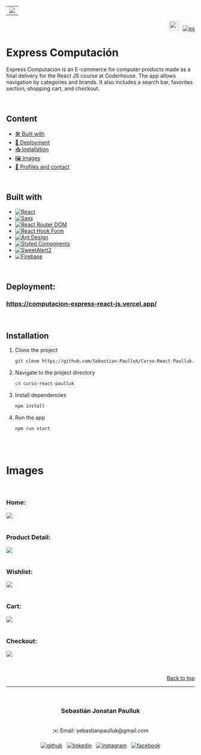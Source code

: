 <a id="top"></a>


<table align="center"> 
    <tr>
      <td>
        <img  src="https://i.ibb.co/7NchXsf/logo-wall.png">
    </td>
  </tr>
</table>



<div align="right">
  <a href="https://github.com/Sebastian-Paulluk/MediaLog/blob/main/README.md"><img src="https://img.shields.io/badge/lang-english-blue.svg" height="25" alt="eng"></a>
  &nbsp;
  <a href="https://github.com/Sebastian-Paulluk/MediaLog/blob/main/README.es.md"><img src="https://img.shields.io/badge/lang-español-red.svg" alt="es"></a>
</div>




# Express Computación

Express Computación is an E-commerce for computer products made as a final delivery for the React JS course at Coderhouse. The app allows navigation by categories and brands. It also includes a search bar, favorites section, shopping cart, and checkout.



<br>



## Content
- <a href="#creado-con"> 🛠️ Built with</a>
- <a href="#despliegue"> 🚀 Deployment</a>
- <a href="#instalacion"> 📥 Installation</a>
- <a href="#imagenes"> 🖼️ Images</a>
- <a href="#pefiles-y-contacto"> 👤 Profiles and contact</a>

  

<br>



<a id="creado-con"></a>
## Built with

* [![React][React.js]][React-url]
* [![Sass][Sass]][Sass-url]
* [![React Router DOM][ReactRouterDOM]][ReactRouterDOM-url]
* [![React Hook Form][ReactHookForm]][ReactHookForm-url]
* [![Ant Design][AntDesign]][AntDesign-url]
* [![Styled Components][StyledComponents]][StyledComponents-url]
* [![SweetAlert2][SweetAlert2]][SweetAlert2-url]
* [![Firebase][Firebase]][Firebase-url]



<br>



<a id="despliegue"></a>
## Deployment:
### <https://computacion-express-react-js.vercel.app/>



<br>



<a id="instalacion"></a> 
## Installation 

1. Clone the project
   ```sh
   git clone https://github.com/Sebastian-Paulluk/Curso-React-Paulluk.git
   ```
2. Navigate to the project directory
   ```sh
   cd curso-react-paulluk
   ```
3. Install dependencies
   ```sh
   npm install
   ```
4. Run the app
   ```sh
   npm run start
   ```


<br><br>



<a id="imagenes"></a>
# Images

<br>

###

### Home:
<kbd>
  <img src="https://i.ibb.co/5FfZRTH/home.png">
</kbd>

<br>
<br>

###

### Product Detail:
<kbd>
  <img src="https://i.ibb.co/k24S0Pc/item-Detail.png">
</kbd>

<br>
<br>

###

### Wishlist:
<kbd>
  <img src="https://i.ibb.co/zZCVDr8/wishList.png">
</kbd>

<br>
<br>

###

### Cart:
<kbd>
  <img src="https://i.ibb.co/xD5WP3y/Cart.png">
</kbd>

<br>
<br>

###

### Checkout:
<kbd>
  <img src="https://i.ibb.co/c1RxK6d/Checkout.png">
</kbd>

<br>
<br>
<br>



<p align="right"><a href="#top">Back to top</a></p>

___

<a id="pefiles-y-contacto"></a>

<br>
<h3 align="center"> Sebastián Jonatan Paulluk </h3>
<br>

<div align="center">✉️ Email: sebastianpaulluk@gmail.com</div>
<br>
<div align="center">
    <a href="https://github.com/Sebastian-Paulluk"><img src="https://img.shields.io/badge/GitHub-181717?style=for-the-badge&logo=github&logoColor=white" alt="github"></a>
    &nbsp;
    <a href="https://www.linkedin.com/in/sebastian-paulluk/"><img src="https://img.shields.io/badge/LinkedIn-0A66C2?style=for-the-badge&logo=linkedin&logoColor=white" alt="linkedin"></a>
    &nbsp;
    <a href="https://www.instagram.com/sebapaulluk/"><img src="https://img.shields.io/badge/Instagram-%23E4405F.svg?style=for-the-badge&logo=Instagram&logoColor=white" alt="instagram"></a>
    &nbsp;
    <a href="https://www.facebook.com/sebastian.paulluk/"><img src="https://img.shields.io/badge/Facebook-%231877F2.svg?style=for-the-badge&logo=Facebook&logoColor=white" alt="facebook"></a>
</div>






 <!-- MARKDOWN LINKS & IMAGES -->
[React.js]: https://img.shields.io/badge/React-20232A?style=for-the-badge&logo=react&logoColor=61DAFB
[React-url]: https://reactjs.org/

[Sass]: https://img.shields.io/badge/Sass-CC6699?style=for-the-badge&logo=sass&logoColor=white
[Sass-url]: https://sass-lang.com/

[ReactRouterDOM]: https://img.shields.io/badge/React%20Router%20DOM-CA4245?style=for-the-badge&logo=react-router&logoColor=white
[ReactRouterDOM-url]: https://reactrouter.com/

[ReactHookForm]: https://img.shields.io/badge/React%20Hook%20Form-EC5990?style=for-the-badge&logo=reacthookform&logoColor=white
[ReactHookForm-url]: https://react-hook-form.com/

[AntDesign]: https://img.shields.io/badge/Ant%20Design-0170FE?style=for-the-badge&logo=ant-design&logoColor=white
[AntDesign-url]: https://ant.design/

[SweetAlert2]: https://img.shields.io/badge/SweetAlert2-3085d6?style=for-the-badge&logo=SweetAlert2&logoColor=white
[SweetAlert2-url]: https://sweetalert2.github.io/

[StyledComponents]: https://img.shields.io/badge/Styled%20Components-DB7093?style=for-the-badge&logo=styled-components&logoColor=white
[StyledComponents-url]: https://styled-components.com

[Firebase]: https://img.shields.io/badge/Firebase-FFCB2F?style=for-the-badge&logo=firebase&logoColor=black
[Firebase-url]: https://firebase.google.com/

[LinkedIn-icon]: https://img.shields.io/badge/LinkedIn-0A66C2?style=for-the-badge&logo=linkedin&logoColor=white
[LinkedIn-url]: https://www.linkedin.com/in/sebastian-paulluk/

[Gmail-icon]: https://img.shields.io/badge/Gmail-D14836?style=for-the-badge&logo=gmail&logoColor=white
[Gmail-url]: mailto:sebastianpaulluk@gmail.com

[GitHub-icon]: https://img.shields.io/badge/GitHub-181717?style=for-the-badge&logo=github&logoColor=white
[GitHub-url]: https://github.com/Sebastian-Paulluk
